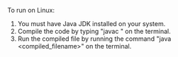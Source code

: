 To run on Linux:
1. You must have Java JDK installed on your system.
2. Compile the code by typing "javac <filename>" on the terminal.
3. Run the compiled file by running the command "java <compiled_filename>" on the terminal.
